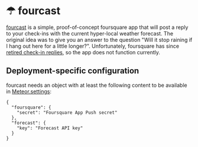 ☂ fourcast
===========

[fourcast](http://fourcast.meteor.com/) is a simple, proof-of-concept foursquare app that will post a reply to your check-ins with the current hyper-local weather forecast.
The original idea was to give you an answer to the question "Will it stop raining if I hang out here for a little longer?".
Unfortunately, foursquare has since [retired check-in replies](https://groups.google.com/forum/#!msg/foursquare-api/rpbLHXSNtXk/k3NmcGVp_pIJ), so the app does not function currently.

Deployment-specific configuration
----------
fourcast needs an object with at least the following content to be available in [Meteor.settings](http://docs.meteor.com/#meteor_settings):

    {
      "foursquare": {
        "secret": "Foursquare App Push secret"
      },
      "forecast": {
        "key": "Forecast API key"
      }
    }
